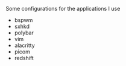 Some configurations for the applications I use

- bspwm
- sxhkd
- polybar
- vim
- alacritty
- picom
- redshift
